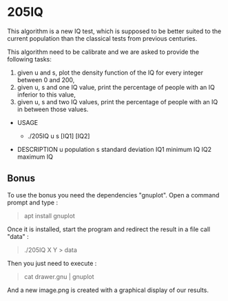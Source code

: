 # 205IQ

This algorithm is a new IQ test, which is supposed to be better suited to the current population than the classical tests from previous centuries.

This algorithm need to be calibrate and we are asked to provide the following tasks:

1. given u and s, plot the density function of the IQ for every integer between 0 and 200,
2. given u, s and one IQ value, print the percentage of people with an IQ inferior to this value,
3. given u, s and two IQ values, print the percentage of people with an IQ in between those values.

* USAGE
	- ./205IQ u s \[IQ1] \[IQ2]

* DESCRIPTION
	u	population
	s	standard deviation
	IQ1	minimum IQ
	IQ2	maximum IQ

## Bonus

To use the bonus you need the dependencies "gnuplot".
Open a command prompt and type :

>apt install gnuplot

Once it is installed, start the program and redirect the result in a file call "data" :

>./205IQ X Y > data

Then you just need to execute :

> cat drawer.gnu | gnuplot

And a new image.png is created with a graphical display of our results.